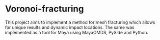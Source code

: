 # Voronoi-fracturing
This project aims to implement a method for mesh fracturing which allows for unique results and dynamic impact locations. The same was implemented as a tool for Maya using MayaCMDS, PySide and Python.
